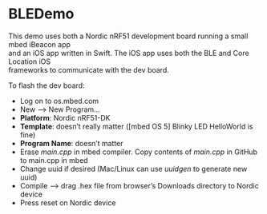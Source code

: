 # BLEDemo

This demo uses both a Nordic nRF51 development board running a small mbed iBeacon app  
and an iOS app written in Swift. The iOS app uses both the BLE and Core Location iOS  
frameworks to communicate with the dev board.  

To flash the dev board:  

* Log on to os.mbed.com  
* New —> New Program…  
* **Platform**: Nordic nRF51-DK  
* **Template**: doesn’t really matter ([mbed OS 5] Blinky LED HelloWorld is fine)  
* **Program Name**: doesn’t matter  
* Erase _main.cpp_ in mbed compiler. Copy contents of _main.cpp_ in GitHub to main.cpp in mbed  
* Change uuid if desired  (Mac/Linux can use _uuidgen_ to generate new uuid)  
* Compile —> drag .hex file from browser’s Downloads directory to Nordic device  
* Press reset on Nordic device  
